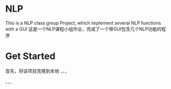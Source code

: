 # NLP
This is a NLP class group Project, which implement several NLP functions with a GUI
这是一个NLP课程小组作业，完成了一个带GUI包含几个NLP功能的程序

# Get Started
首先，将该项目克隆到本地
、、、

、、、
